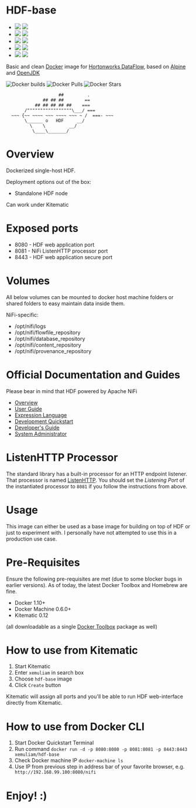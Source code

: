 # HDF-base

- ![](https://images.microbadger.com/badges/version/xemuliam/hdf-base:2.1.2.svg) ![](https://images.microbadger.com/badges/image/xemuliam/hdf-base:2.1.0.svg)
- ![](https://images.microbadger.com/badges/version/xemuliam/hdf-base:2.1.1.svg) ![](https://images.microbadger.com/badges/image/xemuliam/hdf-base:2.1.0.svg)
- ![](https://images.microbadger.com/badges/version/xemuliam/hdf-base:2.1.0.svg) ![](https://images.microbadger.com/badges/image/xemuliam/hdf-base:2.1.0.svg)
- ![](https://images.microbadger.com/badges/version/xemuliam/hdf-base:2.0.1.svg) ![](https://images.microbadger.com/badges/image/xemuliam/hdf-base:2.0.1.svg)
- ![](https://images.microbadger.com/badges/version/xemuliam/hdf-base:1.2.0.1.svg) ![](https://images.microbadger.com/badges/image/xemuliam/hdf-base:1.2.0.1.svg)

Basic and clean [Docker](https://www.docker.com/what-docker) image for [Hortonworks DataFlow](http://hortonworks.com/products/data-center/hdf/), based on [Alpine](http://alpinelinux.org) and [OpenJDK](http://openjdk.java.net)  

![Docker builds](https://img.shields.io/docker/automated/xemuliam/hdf-base.svg) ![Docker Pulls](https://img.shields.io/docker/pulls/xemuliam/hdf-base.svg) ![Docker Stars](https://img.shields.io/docker/stars/xemuliam/hdf-base.svg)  


                        ##         .
                  ## ## ##        ==
               ## ## ## ## ##    ===
           /"""""""""""""""""\___/ ===
      ~~~ {~~ ~~~~ ~~~ ~~~~ ~~~ ~ /  ===- ~~~
           \______ o   HDF     __/
             \    \         __/
              \____\_______/

# Overview

Dockerized single-host HDF.

Deployment options out of the box:
- Standalone HDF node

Can work under Kitematic


# Exposed ports

- 8080 - HDF web application port
- 8081 - NiFi ListenHTTP processor port
- 8443 - HDF web application secure port


# Volumes

All below volumes can be mounted to docker host machine folders or shared folders to easy maintain data inside them. 

NiFi-specific:
- /opt/nifi/logs
- /opt/nifi/flowfile_repository
- /opt/nifi/database_repository
- /opt/nifi/content_repository
- /opt/nifi/provenance_repository


# Official Documentation and Guides

Please bear in mind that HDF powered by Apache NiFi

- [Overview](https://nifi.apache.org/docs.html)
- [User Guide](https://nifi.apache.org/docs/nifi-docs/html/user-guide.html)
- [Expression Language](https://nifi.apache.org/docs/nifi-docs/html/expression-language-guide.html)
- [Development Quickstart](https://nifi.apache.org/quickstart.html)
- [Developer's Guide](https://nifi.apache.org/developer-guide.html)
- [System Administrator](https://nifi.apache.org/docs/nifi-docs/html/administration-guide.html)


# ListenHTTP Processor

The standard library has a built-in processor for an HTTP endpoint listener. That processor is named [ListenHTTP](https://nifi.apache.org/docs/nifi-docs/components/org.apache.nifi.processors.standard.ListenHTTP/index.html). You should set the *Listening Port* of the instantiated processor to `8081` if you follow the instructions from above.


# Usage

This image can either be used as a base image for building on top of HDF or just to experiment with. I personally have not attempted to use this in a production use case.


# Pre-Requisites
Ensure the following pre-requisites are met (due to some blocker bugs in earlier versions). As of today, the latest Docker Toolbox and Homebrew are fine.

- Docker 1.10+
- Docker Machine 0.6.0+
- Kitematic 0.12

(all downloadable as a single [Docker Toolbox](https://www.docker.com/products/docker-toolbox) package as well)


# How to use from Kitematic

1. Start Kitematic
2. Enter `xemuliam` in search box
3. Choose `hdf-base` image
4. Click `Create` button

Kitematic will assign all ports and you'll be able to run HDF web-interface directly from Kitematic.


# How to use from Docker CLI

1. Start Docker Quickstart Terminal
2. Run command  `docker run -d -p 8080:8080 -p 8081:8081 -p 8443:8443 xemuliam/hdf-base`
3. Check Docker machine IP  `docker-machine ls`
4. Use IP from previous step in address bar of your favorite browser, e.g. ` http://192.168.99.100:8080/nifi`

# Enjoy! :)
